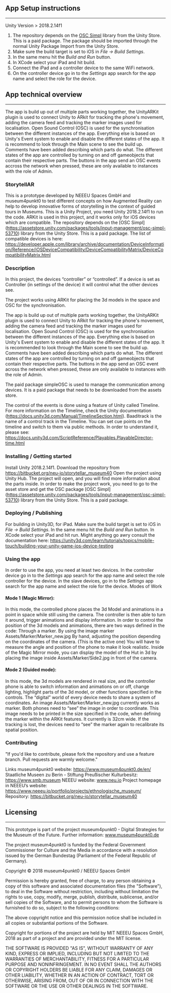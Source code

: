 ## App Setup instructions
-----------------------

Unity Version > 2018.2.14f1

1. The repository depends on the [OSC Simpl](https://assetstore.unity.com/packages/tools/input-management/osc-simpl-53710) library from the Unity Store. This is a paid package. The package should be imported through the normal Unity  Package Import from the Unity Store.
2. Make sure the build target is set to iOS in *File -> Build Settings*.
3. In the same menu hit the *Build and Run* button.
4. In XCode select your iPad and hit build.
5. Connect the iPad and a controller device to the same WiFi network.
6. On the controller device go in to the *Settings* app search for the app name and select the role for the device.

## App technical overview
-----------------------
The app is build up out of multiple parts working together, the UnityARKit plugin is used to connect Unity to ARkit for tracking the phone's movement, adding the camera feed and tracking the marker images used for localisation.
Open Sound Control (OSC) is used for the synchronisation between the different instances of the app. Everything else is based on Unity's Event system to enable and disable the different states of the app. It is recommend to look through the Main scene to see the build up. Comments have been added describing which parts do what.
The different states of the app are controlled by turning on and off gameobjects that contain their respective parts. The buttons in the app send an OSC events accross the network when pressed, these are only available to instances with the role of Admin.



### StorytellAR

This is a prototype developed by NEEEU Spaces GmbH and museum4punkt0 to test different concepts on how Augmented Reality can help to develop innovative forms of storytelling in the context of guided tours in Museums.
This is a Unity Project, you need Unity 2018.2.14f1 to run the code.
ARKit is used in this project, and it works only for iOS devices which are compatible.
The repository depends on the [OSC Simpl] (https://assetstore.unity.com/packages/tools/input-management/osc-simpl-53710) library from the Unity Store. This is a paid package.
The list of compatible devices is here:
https://developer.apple.com/library/archive/documentation/DeviceInformation/Reference/iOSDeviceCompatibility/DeviceCompatibilityMatrix/DeviceCompatibilityMatrix.html

### Description

In this project, the devices “controller” or “controlled”. If a device is set as Controller (in settings of the device) it will control what the other devices see.

The project works using ARKit for placing the 3d models in the space and OSC for the synchronisation.

The app is build up out of multiple parts working together, the UnityARKit plugin is used to connect Unity to ARkit for tracking the phone's movement, adding the camera feed and tracking the marker images used for localisation.
Open Sound Control (OSC) is used for the synchronisation between the different instances of the app. Everything else is based on Unity's Event system to enable and disable the different states of the app. It is recommended to look through the Main scene to see the build up. Comments have been added describing which parts do what.
The different states of the app are controlled by turning on and off gameobjects that contain their respective parts. The buttons in the app send an OSC event across the network when pressed, these are only available to instances with the role of Admin.

The paid package simpleOSC is used to manage the communication among devices. It is a paid package that needs to be downloaded from the assets store.

The control of the events is done using a feature of Unity called Timeline. For more information on the Timeline, check the Unity documentation (https://docs.unity3d.com/Manual/TimelineSection.html).
Baaditrack is the name of a control track in the Timeline. You can set cue points on the timeline and switch to them via public methods. In order to understand it, please see: https://docs.unity3d.com/ScriptReference/Playables.PlayableDirector-time.html





### Installing / Getting started
Install Unity 2018.2.14f1.
Download the repository from
https://bitbucket.org/neu-io/storytellar_museum40
Open the project using Unity Hub.
The project will open, and you will find more information about the parts inside.
In order to make the project work, you need to go to the asset store and get the OSC package [OSC Simpl] (https://assetstore.unity.com/packages/tools/input-management/osc-simpl-53710) library from the Unity Store. This is a paid package.

### Deploying / Publishing
For building in Unity3D, for iPad.
Make sure the build target is set to iOS in *File -> Build Settings*.
In the same menu hit the *Build and Run* button.
In XCode select your iPad and hit run.
Might anything go awry consult the documentation here:
https://unity3d.com/learn/tutorials/topics/mobile-touch/building-your-unity-game-ios-device-testing


### Using the app
In order to use the app, you need at least two devices.
In the controller device go in to the *Settings* app search for the app name and select the role controller for the device.
In the slave devices, go in to the *Settings* app search for the app name and select the role for the device.
Modes of Work
#### Mode 1 (Magic Mirror):
In this mode, the controlled phone places the 3d Model and animations in a point in space while still using the camera.
The controller is then able to turn it around, trigger animations and display information.
In order to control the position of the 3d models and animations, there are two ways defined in the code:
Through a marker. By using the image marker Assets/Marker/Marker_new.jpg
By hand, adjusting the position depending on the coordinates of the camera. (This is the active one) You will have to measure the angle and position of the phone to make it look realistic.
Inside of the Magic Mirror mode, you can display the model of the Hut in 3d by placing the image inside Assets/Marker/Side2.jpg in front of the camera.

#### Mode 2 (Guided mode):
In this mode, the 3d models are rendered in real size, and the controller phone is able to switch information and animations on or off, change lighting, highlight parts of the 3d model, or other functions specified in the controls.
The “digital” world of every device needs to share a system of coordinates. An image Assets/Marker/Marker_new.jpg currently works as marker. Both phones need to “see” the image in order to coordinate.
This image needs to be printed in the size specified in the code, when defining the marker within the ARKit features. It currently is 32cm wide.
If the tracking is lost, the devices need to “see” the marker again to recalibrate its spatial position.

### Contributing

"If you'd like to contribute, please fork the repository and use a feature branch. Pull requests are warmly welcome."

Links
museum4punkt0 website: https://www.museum4punkt0.de/en/
Staatliche Museen zu Berin - Stiftung Preußischer Kulturbesitz: https://www.smb.museum
NEEEU website: www.neu.io
Project homepage in NEEEU’s website: https://www.neeeu.io/portfolio/projects/ethnologische_museum/
Repository: https://bitbucket.org/neu-io/storytellar_museum40

## Licensing
-----------------------

This prototype is part of the project museum4punkt0 - Digital Strategies for the Museum of the Future. Further information: www.museum4punkt0.de

The project museum4punkt0 is funded by the Federal Government Commissioner for Culture and the Media in accordance with a resolution issued by the German Bundestag (Parliament of the Federal Republic of Germany).

Copyright © 2018 museum4punkt0 / NEEEU Spaces GmbH

Permission is hereby granted, free of charge, to any person obtaining a copy
of this software and associated documentation files (the "Software"), to deal
in the Software without restriction, including without limitation the rights
to use, copy, modify, merge, publish, distribute, sublicense, and/or sell
copies of the Software, and to permit persons to whom the Software is
furnished to do so, subject to the following conditions:

The above copyright notice and this permission notice shall be included in all
copies or substantial portions of the Software.

Copyright for portions of the project are held by MIT NEEEU Spaces GmbH, 2018 as part of a project and are provided under the MIT license.

THE SOFTWARE IS PROVIDED "AS IS", WITHOUT WARRANTY OF ANY KIND, EXPRESS OR
IMPLIED, INCLUDING BUT NOT LIMITED TO THE WARRANTIES OF MERCHANTABILITY,
FITNESS FOR A PARTICULAR PURPOSE AND NONINFRINGEMENT. IN NO EVENT SHALL THE
AUTHORS OR COPYRIGHT HOLDERS BE LIABLE FOR ANY CLAIM, DAMAGES OR OTHER
LIABILITY, WHETHER IN AN ACTION OF CONTRACT, TORT OR OTHERWISE, ARISING FROM,
OUT OF OR IN CONNECTION WITH THE SOFTWARE OR THE USE OR OTHER DEALINGS IN THE
SOFTWARE.
